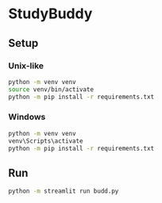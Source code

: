 # StudyBuddy

## Setup

### Unix-like

```sh
python -m venv venv
source venv/bin/activate
python -m pip install -r requirements.txt
```

### Windows

```sh
python -m venv venv
venv\Scripts\activate
python -m pip install -r requirements.txt
```

## Run

```sh
python -m streamlit run budd.py
```
